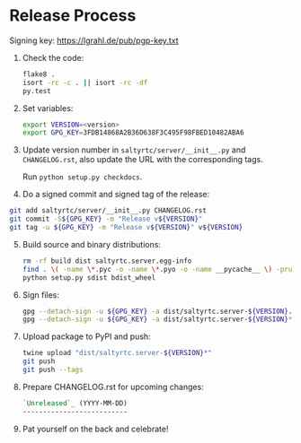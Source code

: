 Release Process
===============

Signing key: https://lgrahl.de/pub/pgp-key.txt

1. Check the code:

   ```bash
   flake8 .
   isort -rc -c . || isort -rc -df
   py.test
   ```

2. Set variables:

   ```bash
   export VERSION=<version>
   export GPG_KEY=3FDB14868A2B36D638F3C495F98FBED10482ABA6
   ```

3. Update version number in ``saltyrtc/server/__init__.py`` and
   ``CHANGELOG.rst``, also update the URL with the corresponding tags.

   Run `python setup.py checkdocs`.

4. Do a signed commit and signed tag of the release:

  ```bash
  git add saltyrtc/server/__init__.py CHANGELOG.rst
  git commit -S${GPG_KEY} -m "Release v${VERSION}"
  git tag -u ${GPG_KEY} -m "Release v${VERSION}" v${VERSION}
  ```

5. Build source and binary distributions:

   ```bash
   rm -rf build dist saltyrtc.server.egg-info
   find . \( -name \*.pyc -o -name \*.pyo -o -name __pycache__ \) -prune -exec rm -rf {} +
   python setup.py sdist bdist_wheel
   ```

6. Sign files:

   ```bash
   gpg --detach-sign -u ${GPG_KEY} -a dist/saltyrtc.server-${VERSION}.tar.gz
   gpg --detach-sign -u ${GPG_KEY} -a dist/saltyrtc.server-${VERSION}*.whl
   ```

7. Upload package to PyPI and push:

   ```bash
   twine upload "dist/saltyrtc.server-${VERSION}*"
   git push
   git push --tags
   ```

8. Prepare CHANGELOG.rst for upcoming changes:

   ```rst
   `Unreleased`_ (YYYY-MM-DD)
   --------------------------
   ```

9. Pat yourself on the back and celebrate!
